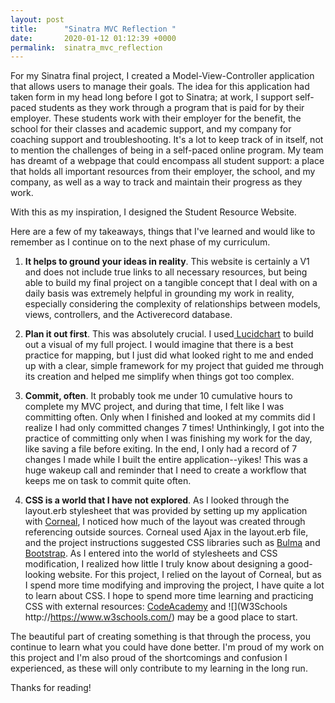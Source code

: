 ```yaml
---
layout: post
title:      "Sinatra MVC Reflection "
date:       2020-01-12 01:12:39 +0000
permalink:  sinatra_mvc_reflection
---
```



For my Sinatra final project, I created a Model-View-Controller application that allows users to manage their goals. The idea for this application had taken form in my head long before I got to Sinatra; at work, I support self-paced students as they work through a program that is paid for by their employer. These students work with their employer for the benefit, the school for their classes and academic support, and my company for coaching support and troubleshooting. It's a lot to keep track of in itself, not to mention the challenges of being in a self-paced online program. My team has dreamt of a webpage that could encompass all student support: a place that holds all important resources from their employer, the school, and my company, as well as a way to track and maintain their progress as they work. 

With this as my inspiration, I designed the Student Resource Website. 

Here are a few of my takeaways, things that I've learned and would like to remember as I continue on to the next phase of my curriculum. 

1) **It helps to ground your ideas in reality**. This website is certainly a V1 and does not include true links to all necessary resources, but being able to build my final project on a tangible concept that I deal with on a daily basis was extremely helpful in grounding my work in reality, especially considering the complexity of relationships between models, views, controllers, and the Activerecord database.  

2) **Plan it out first**. This was absolutely crucial. I used[ Lucidchart](http://https://www.lucidchart.com/) to build out a visual of my full project. I would imagine that there is a best practice for mapping, but I just did what looked right to me and ended up with a clear, simple framework for my project that guided me through its creation and helped me simplify when things got too complex. 

3) **Commit, often**. It probably took me under 10 cumulative hours to complete my MVC project, and during that time, I felt like I was committing often. Only when I finished and looked at my commits did I realize I had only committed changes 7 times! Unthinkingly, I got into the practice of committing only when I was finishing my work for the day, like saving a file before exiting. In the end, I only had a record of 7 changes I made while I built the entire application--yikes! This was a huge wakeup call and reminder that I need to create a workflow that keeps me on task to commit quite often. 

4) **CSS is a world that I have not explored**. As I looked through the layout.erb stylesheet that was provided by setting up my application with [Corneal](http://https://thebrianemory.github.io/corneal/), I noticed how much of the layout was created through referencing outside sources. Corneal used Ajax in the layout.erb file, and the project instructions suggested CSS libraries such as [Bulma](http://https://bulma.io/) and [Bootstrap](http://https://getbootstrap.com/). As I entered into the world of stylesheets and CSS modification, I realized how little I truly know about designing a good-looking website. For this project, I relied on the layout of Corneal, but as I spend more time modifying and improving the project, I have quite a lot to learn about CSS. I hope to spend more time learning and practicing CSS with external resources: [CodeAcademy](http://https://www.codecademy.com/learn/learn-css) and ![](W3Schools http://https://www.w3schools.com/) may be a good place to start.

The beautiful part of creating something is that through the process, you continue to learn what you could have done better. I'm proud of my work on this project and I'm also proud of the shortcomings and confusion I experienced, as these will only contribute to my learning in the long run.

Thanks for reading!


